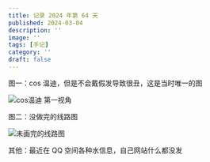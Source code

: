 ```yaml
---
title: 记录 2024 年第 64 天
published: 2024-03-04
description: ''
image: ''
tags: [手记]
category: ''
draft: false 
---
```

图一：cos 温迪，但是不会戴假发导致很丑，这是当时唯一的图

![](https://server.akio.top/api/v2/objects/icon/2wh38glrdbftfdyuph.jpg 'cos温迪 第一视角')

图二：没做完的线路图

![](https://server.akio.top/api/v2/objects/icon/xt1sch84kr8gw7b258.png '未画完的线路图')

其他：最近在 QQ 空间各种水信息，自己网站什么都没发
